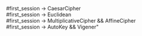 #first_session -> CaesarCipher
<br>
#first_session -> Euclidean
<br>
#first_session -> MultiplicativeCipher &&  AffineCipher
<br>
#first_session -> AutoKey && Vigener"
